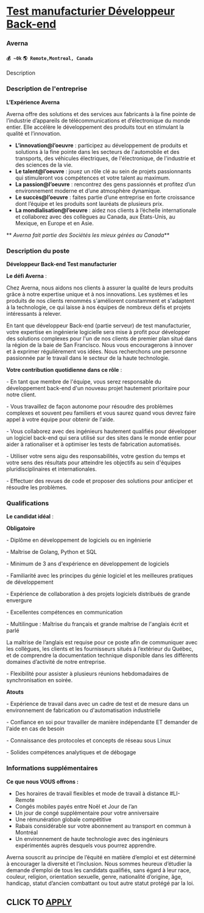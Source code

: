 # [Test manufacturier Développeur Back-end](https://www.remotewlb.com/apply/test-manufacturier-developpeur-back-end)  
### Averna  
#### `💰 ~0k` `🌎 Remote,Montreal, Canada`  

Description

### Description de l'entreprise

 **L’Expérience Averna**

Averna offre des solutions et des services aux fabricants à la fine pointe de l’industrie d’appareils de télécommunications et d’électronique du monde entier. Elle accélère le développement des produits tout en stimulant la qualité et l’innovation.

  *  **L’innovation@l’oeuvre** : participez au développement de produits et solutions à la fine pointe dans les secteurs de l'automobile et des transports, des véhicules électriques, de l'électronique, de l'industrie et des sciences de la vie.
  *  **Le talent@l’oeuvre** : jouez un rôle clé au sein de projets passionnants qui stimuleront vos compétences et votre talent au maximum.
  *  **La passion@l’oeuvre** : rencontrez des gens passionnés et profitez d’un environnement moderne et d’une atmosphère dynamique.
  *  **Le succès@l’oeuvre** : faites partie d’une entreprise en forte croissance dont l’équipe et les produits sont lauréats de plusieurs prix.
  *  **La mondialisation@l’oeuvre** : aidez nos clients à l’échelle internationale et collaborez avec des collègues au Canada, aux États-Unis, au Mexique, en Europe et en Asie.

 ** _Averna fait partie des Sociétés les mieux gérées au Canada_**

### Description du poste

 **Développeur Back-end Test manufacturier**

 **Le défi Averna** :

Chez Averna, nous aidons nos clients à assurer la qualité de leurs produits grâce à notre expertise unique et à nos innovations. Les systèmes et les produits de nos clients renommés s'améliorent constamment et s'adaptent à la technologie, ce qui laisse à nos équipes de nombreux défis et projets intéressants à relever.

En tant que développeur Back-end (partie serveur) de test manufacturier, votre expertise en ingénierie logicielle sera mise à profit pour développer des solutions complexes pour l'un de nos clients de premier plan situé dans la région de la baie de San Francisco. Nous vous encouragerons à innover et à exprimer régulièrement vos idées. Nous recherchons une personne passionnée par le travail dans le secteur de la haute technologie.

 **Votre contribution quotidienne dans ce rôle** :

\- En tant que membre de l'équipe, vous serez responsable du développement back-end d'un nouveau projet hautement prioritaire pour notre client.

\- Vous travaillez de façon autonome pour résoudre des problèmes complexes et souvent peu familiers et vous saurez quand vous devrez faire appel à votre équipe pour obtenir de l'aide.

\- Vous collaborez avec des ingénieurs hautement qualifiés pour développer un logiciel back-end qui sera utilisé sur des sites dans le monde entier pour aider à rationaliser et à optimiser les tests de fabrication automatisés.

\- Utiliser votre sens aigu des responsabilités, votre gestion du temps et votre sens des résultats pour atteindre les objectifs au sein d'équipes pluridisciplinaires et internationales.

\- Effectuer des revues de code et proposer des solutions pour anticiper et résoudre les problèmes.

### Qualifications

 **Le candidat idéal** :

 **Obligatoire**

\- Diplôme en développement de logiciels ou en ingénierie

\- Maîtrise de Golang, Python et SQL

\- Minimum de 3 ans d'expérience en développement de logiciels

\- Familiarité avec les principes du génie logiciel et les meilleures pratiques de développement

\- Expérience de collaboration à des projets logiciels distribués de grande envergure

\- Excellentes compétences en communication

\- Multilingue : Maîtrise du français et grande maîtrise de l'anglais écrit et parlé

La maîtrise de l’anglais est requise pour ce poste afin de communiquer avec les collègues, les clients et les fournisseurs situés à l’extérieur du Québec, et de comprendre la documentation technique disponible dans les différents domaines d’activité de notre entreprise.

\- Flexibilité pour assister à plusieurs réunions hebdomadaires de synchronisation en soirée.

 **Atouts**

\- Expérience de travail dans avec un cadre de test et de mesure dans un environnement de fabrication ou d'automatisation industrielle

\- Confiance en soi pour travailler de manière indépendante ET demander de l'aide en cas de besoin

\- Connaissance des protocoles et concepts de réseau sous Linux

\- Solides compétences analytiques et de débogage

### Informations supplémentaires

 **Ce que nous VOUS offrons :**

  * Des horaires de travail flexibles et mode de travail à distance #LI-Remote 
  * Congés mobiles payés entre Noël et Jour de l’an
  * Un jour de congé supplémentaire pour votre anniversaire
  * Une rémunération globale compétitive
  * Rabais considérable sur votre abonnement au transport en commun à Montréal 
  * Un environnement de haute technologie avec des ingénieurs expérimentés auprès desquels vous pourrez apprendre.

Averna souscrit au principe de l’équité en matière d’emploi et est déterminé à encourager la diversité et l’inclusion. Nous sommes heureux d’étudier la demande d’emploi de tous les candidats qualifiés, sans égard à leur race, couleur, religion, orientation sexuelle, genre, nationalité d’origine, âge, handicap, statut d’ancien combattant ou tout autre statut protégé par la loi.

  
## CLICK TO [APPLY](https://www.remotewlb.com/apply/test-manufacturier-developpeur-back-end)

